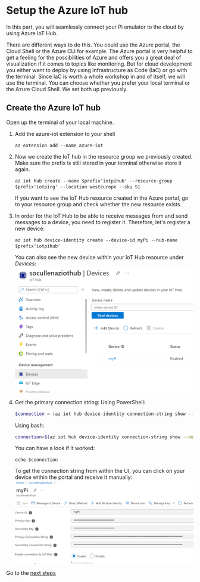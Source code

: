 # Setup the Azure IoT hub

In this part, you will seamlessly connect your Pi emulator to the cloud by using Azure IoT Hub.

There are different ways to do this. You could use the Azure portal, the Cloud Shell or the Azure CLI for example.
The Azure portal is very helpful to get a feeling for the possibilities of Azure and offers you a great deal of visualization if it comes to topics like monitoring. But for cloud development you either want to deploy by using Infrastructure as Code (IaC) or go with the terminal. Since IaC is worth a whole workshop in and of itself, we will use the terminal. You can choose whether you prefer your local terminal or the Azure Cloud Shell. We set both up previously.

## Create the Azure IoT hub

Open up the terminal of your local machine.

1. Add the azure-iot extension to your shell
   ```shell
   az extension add --name azure-iot
   ```
1. Now we create the IoT hub in the resource group we previously created. Make sure the prefix is still stored in your terminal otherwise store it again.

   ```shell
   az iot hub create --name $prefix'iotpihub' --resource-group $prefix'iotpirg' --location westeurope --sku S1
   ```

   If you want to see the IoT Hub resource created in the Azure portal, go to your resource group and check whether the new resource exists.

1. In order for the IoT Hub to be able to receive messages from and send messages to a device, you need to register it. Therefore, let's register a new device:

   ```shell
   az iot hub device-identity create --device-id myPi --hub-name $prefix'iotpihub'
   ```

   You can also see the new device within your IoT Hub resource under _Devices_:
   ![Screenshot of IoT Hub devices within Azure portal](/images/02iotdevices.png)

1. Get the primary connection string:
   Using PowerShell:

   ```PowerShell
   $connection = (az iot hub device-identity connection-string show --device-id myPi --hub-name $prefix'iotpihub' --output tsv)
   ```

   Using bash:

   ```bash
   connection=$(az iot hub device-identity connection-string show --device-id myPi --hub-name $prefix'iotpihub' --output tsv)
   ```

   You can have a look if it worked:

   ```shell
   echo $connection
   ```

   To get the connection string from within the UI, you can click on your device within the portal and receive it manually:
   ![Screenshot of Azure portal with device connection string displayed](/images/02iotdevicestring.png)

Go to the [next steps](./03_emu_app.md)
